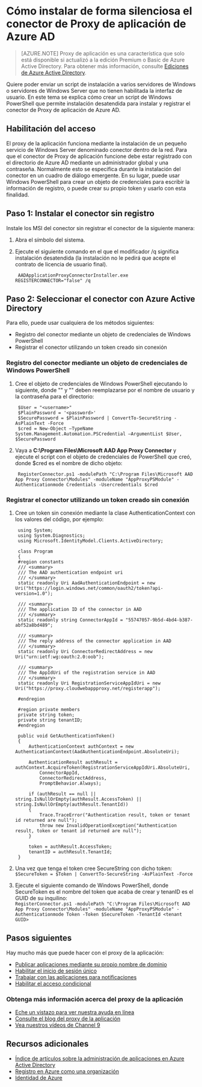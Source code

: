 <properties
	pageTitle="Instalación silenciosa del conector del proxy de aplicación de Azure AD | Microsoft Azure"
	description="Explica cómo realizar una instalación silenciosa del conector de Proxy de aplicación de Azure AD para proporcionar acceso remoto seguro a las aplicaciones locales."
	services="active-directory"
	documentationCenter=""
	authors="kgremban"
	manager="stevenpo"
	editor=""/>

<tags
	ms.service="active-directory"
	ms.workload="identity"
	ms.tgt_pltfrm="na"
	ms.devlang="na"
	ms.topic="article"
	ms.date="02/09/2016"
	ms.author="kgremban"/>

# Cómo instalar de forma silenciosa el conector de Proxy de aplicación de Azure AD

> [AZURE.NOTE] Proxy de aplicación es una característica que solo está disponible si actualizó a la edición Premium o Basic de Azure Active Directory. Para obtener más información, consulte [Ediciones de Azure Active Directory](active-directory-editions.md).

Quiere poder enviar un script de instalación a varios servidores de Windows o servidores de Windows Server que no tienen habilitada la interfaz de usuario. En este tema se explica cómo crear un script de Windows PowerShell que permite instalación desatendida para instalar y registrar el conector de Proxy de aplicación de Azure AD.

## Habilitación del acceso
El proxy de la aplicación funciona mediante la instalación de un pequeño servicio de Windows Server denominado conector dentro de la red. Para que el conector de Proxy de aplicación funcione debe estar registrado con el directorio de Azure AD mediante un administrador global y una contraseña. Normalmente esto se especifica durante la instalación del conector en un cuadro de diálogo emergente. En su lugar, puede usar Windows PowerShell para crear un objeto de credenciales para escribir la información de registro, o puede crear su propio token y usarlo con esta finalidad.

## Paso 1: Instalar el conector sin registro


Instale los MSI del conector sin registrar el conector de la siguiente manera:


1. Abra el símbolo del sistema.
2. Ejecute el siguiente comando en el que el modificador /q significa instalación desatendida (la instalación no le pedirá que acepte el contrato de licencia de usuario final).

        AADApplicationProxyConnectorInstaller.exe REGISTERCONNECTOR="false" /q

## Paso 2: Seleccionar el conector con Azure Active Directory
Para ello, puede usar cualquiera de los métodos siguientes:


- Registro del conector mediante un objeto de credenciales de Windows PowerShell
- Registrar el conector utilizando un token creado sin conexión

### Registro del conector mediante un objeto de credenciales de Windows PowerShell


1. Cree el objeto de credenciales de Windows PowerShell ejecutando lo siguiente, donde "<username>" y "<password>" deben reemplazarse por el nombre de usuario y la contraseña para el directorio:

        $User = "<username>"
        $PlainPassword = '<password>'
        $SecurePassword = $PlainPassword | ConvertTo-SecureString -AsPlainText -Force
        $cred = New-Object –TypeName System.Management.Automation.PSCredential –ArgumentList $User, $SecurePassword

2. Vaya a **C:\\Program Files\\Microsoft AAD App Proxy Connector** y ejecute el script con el objeto de credenciales de PowerShell que creó, donde $cred es el nombre de dicho objeto:

        RegisterConnector.ps1 -modulePath "C:\Program Files\Microsoft AAD App Proxy Connector\Modules" -moduleName "AppProxyPSModule" -Authenticationmode Credentials -Usercredentials $cred


### Registrar el conector utilizando un token creado sin conexión

1. Cree un token sin conexión mediante la clase AuthenticationContext con los valores del código, por ejemplo:


        using System;
        using System.Diagnostics;
        using Microsoft.IdentityModel.Clients.ActiveDirectory;

        class Program
        {
        #region constants
        /// <summary>
        /// The AAD authentication endpoint uri
        /// </summary>
        static readonly Uri AadAuthenticationEndpoint = new Uri("https://login.windows.net/common/oauth2/token?api-version=1.0");

        /// <summary>
        /// The application ID of the connector in AAD
        /// </summary>
        static readonly string ConnectorAppId = "55747057-9b5d-4bd4-b387-abf52a8bd489";

        /// <summary>
        /// The reply address of the connector application in AAD
        /// </summary>
        static readonly Uri ConnectorRedirectAddress = new Uri("urn:ietf:wg:oauth:2.0:oob");

        /// <summary>
        /// The AppIdUri of the registration service in AAD
        /// </summary>
        static readonly Uri RegistrationServiceAppIdUri = new Uri("https://proxy.cloudwebappproxy.net/registerapp");

        #endregion

        #region private members
        private string token;
        private string tenantID;
        #endregion

        public void GetAuthenticationToken()
        {
            AuthenticationContext authContext = new AuthenticationContext(AadAuthenticationEndpoint.AbsoluteUri);

            AuthenticationResult authResult = authContext.AcquireToken(RegistrationServiceAppIdUri.AbsoluteUri,
                ConnectorAppId,
                ConnectorRedirectAddress,
                PromptBehavior.Always);

            if (authResult == null || string.IsNullOrEmpty(authResult.AccessToken) || string.IsNullOrEmpty(authResult.TenantId))
            {
                Trace.TraceError("Authentication result, token or tenant id returned are null");
                throw new InvalidOperationException("Authentication result, token or tenant id returned are null");
            }

            token = authResult.AccessToken;
            tenantID = authResult.TenantId;
        }





2. Una vez que tenga el token cree SecureString con dicho token: <br> `$SecureToken = $Token | ConvertTo-SecureString -AsPlainText -Force`
3. Ejecute el siguiente comando de Windows PowerShell, donde SecureToken es el nombre del token que acaba de crear y tenanID es el GUID de su inquilino: <br> `RegisterConnector.ps1 -modulePath "C:\Program Files\Microsoft AAD App Proxy Connector\Modules" -moduleName "AppProxyPSModule" -Authenticationmode Token -Token $SecureToken -TenantId <tenant GUID>`



## Pasos siguientes
Hay mucho más que puede hacer con el proxy de la aplicación:


- [Publicar aplicaciones mediante su propio nombre de dominio](active-directory-application-proxy-custom-domains.md)
- [Habilitar el inicio de sesión único](active-directory-application-proxy-sso-using-kcd.md)
- [Trabajar con las aplicaciones para notificaciones](active-directory-application-proxy-claims-aware-apps.md)
- [Habilitar el acceso condicional](active-directory-application-proxy-conditional-access.md)


### Obtenga más información acerca del proxy de la aplicación
- [Eche un vistazo para ver nuestra ayuda en línea](active-directory-application-proxy-enable.md)
- [Consulte el blog del proxy de la aplicación](http://blogs.technet.com/b/applicationproxyblog/)
- [Vea nuestros vídeos de Channel 9](http://channel9.msdn.com/events/Ignite/2015/BRK3864)

## Recursos adicionales
- [Índice de artículos sobre la administración de aplicaciones en Azure Active Directory](active-directory-apps-index.md)
- [Registro en Azure como una organización](sign-up-organization.md)
- [Identidad de Azure](fundamentals-identity.md)

<!---HONumber=AcomDC_0211_2016-->